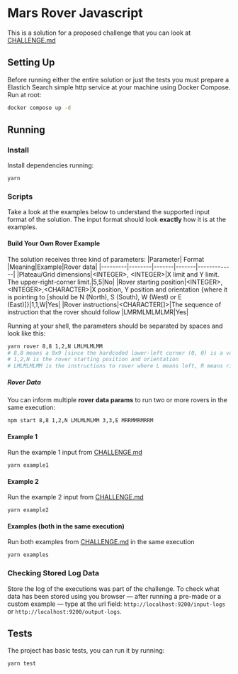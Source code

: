 # Mars Rover Javascript

This is a solution for a proposed challenge that you can look at [CHALLENGE.md](CHALLENGE.md)

## Setting Up

Before running either the entire solution or just the tests you must prepare a Elastich Search simple http service at your machine using Docker Compose. Run at root: 
```sh
docker compose up -d
```

## Running

### Install

Install dependencies running:
```sh
yarn
```

### Scripts

Take a look at the examples below to understand the supported input format of the solution. The input format should look __exactly__ how it is at the examples.

####  Build Your Own Rover Example
The solution receives three kind of parameters:
 |Parameter| Format |Meaning|Example|Rover data|
 |---------|--------|-------|-------|-------------|
 |Plateau/Grid dimensions|\<INTEGER\>, \<INTEGER\>|X limit and Y limit. The upper-right-corner limit.|5,5|No|
 |Rover starting position|\<INTEGER\>,\<INTEGER\>,\<CHARACTER\>|X position, Y position and orientation {where it is pointing to [should be N (North), S (South), W (West) or E (East)]}|1,1,W|Yes|
 |Rover instructions|\<CHARACTER[]\>|The sequence of instruction that the rover should follow |LMRMLMLMLMR|Yes|

Running at your shell, the parameters should be separated by spaces and look like this:

```sh
yarn rover 8,8 1,2,N LMLMLMLMM
# 8,8 means a 9x9 [since the hardcoded lower-left corner (0, 0) is a valid position]
# 1,2,N is the rover starting position and orientation
# LMLMLMLMM is the instructions to rover where L means left, R means right and M means move
```

##### Rover Data

You can inform multiple __rover data params__ to run two or more rovers in the same execution:

```sh
npm start 8,8 1,2,N LMLMLMLMM 3,3,E MRRMMRMRRM
``````

#### Example 1

Run the example 1 input from [CHALLENGE.md](CHALLENGE.md)

```sh
yarn example1
```

#### Example 2

Run the example 2 input from [CHALLENGE.md](CHALLENGE.md)

```sh
yarn example2
```

#### Examples (both in the same execution)

Run both examples from [CHALLENGE.md](CHALLENGE.md) in the same execution

```sh
yarn examples
```

### Checking Stored Log Data

Store the log of the executions was part of the challenge. To check what data has been stored using you browser — after running a pre-made or a custom example — type at the url field: `http://localhost:9200/input-logs` or `http://localhost:9200/output-logs`.

## Tests

The project has basic tests, you can run it by running:

```sh
yarn test
```
